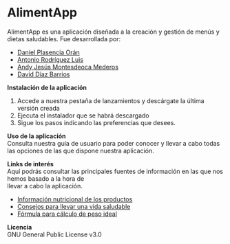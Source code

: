 # AlimentApp

AlimentApp es una aplicación diseñada a la creación y gestión de menús y dietas saludables.
Fue desarrollada por:
* [Daniel Plasencia Orán](https://github.com/DanielPlasenciaOran2DAMA)
* [Antonio Rodríguez Luis](https://github.com/AntonioRodriguezLuis)
* [Andy Jesús Montesdeoca Mederos](https://github.com/AbsolutCode)
* [David Díaz Barrios](https://github.com/David18888)

**Instalación de la aplicación**   
1. Accede a nuestra pestaña de lanzamientos y descárgate la última versión creada
2. Ejecuta el instalador que se habrá descargado
3. Sigue los pasos indicando las preferencias que desees.

**Uso de la aplicación**  
Consulta nuestra guía de usuario para poder conocer y llevar a cabo todas las opciones de las que dispone nuestra aplicación.


**Links de interés**  
Aquí podrás consultar las principales fuentes de información en las  que nos hemos basado a la hora de  
llevar a cabo la aplicación.

* [Información nutricional de los productos](https://medicinainformacion.com/tabla-de-alimentos/)
* [Consejos para llevar una vida saludable](https://www.nestlefamilyclub.es/articulo/20-tips-para-llevar-siempre-un-estilo-de-vida-saludable#)
* [Fórmula para cálculo de peso ideal](https://www.vitonica.com/wellness/calcula-tu-peso-ideal)


**Licencia**  
GNU General Public License v3.0

